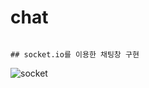 # chat
```

## socket.io를 이용한 채팅창 구현
```
![socket](https://user-images.githubusercontent.com/122003112/225486000-83c4d291-7307-4301-9575-f2ae1e253db4.gif)

